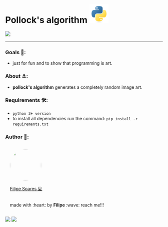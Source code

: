  # **Pollock's algorithm** <img src="https://raw.githubusercontent.com/devicons/devicon/master/icons/python/python-original.svg" width="60" height="60" />

<img width="600" src="https://user-images.githubusercontent.com/78698099/148872931-91fec7fb-bad8-491c-982e-ebe2b14135ec.png"></img>
***
### Goals :art::

* just for fun and to show that programming is art.

### About :anchor::
* **pollock's algorithm** generates a completely random image art.

### Requirements :hammer_and_wrench::
* `python 3+ version`
* to install all dependencies run the command: `pip install -r requirements.txt`

### Author :vulcan_salute::
<img width='100' height='100' style="border-radius:50%; padding:15px" src="https://avatars.githubusercontent.com/u/78698099?v=4" /></br>
<a href="https://github.com/lipe14-ops" style='padding: 15px' title="Rocketseat">Filipe Soares :computer:</a>
<p style='padding: 15px'>made with :heart: by <strong>Filipe</strong> :wave: reach me!!!</p>


[![](https://img.shields.io/badge/Gmail-D14836?style=for-the-badge&logo=gmail&logoColor=white)](fn697169@gmail.com)
[![](https://img.shields.io/badge/Instagram-E4405F?style=for-the-badge&logo=instagram&logoColor=white)](https://www.instagram.com/filipe_1408/)
